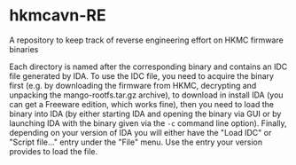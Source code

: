 # hkmcavn-RE
A repository to keep track of reverse engineering effort on HKMC firmware binaries

Each directory is named after the corresponding binary and contains an IDC file generated by IDA.
To use the IDC file, you need to acquire the binary first (e.g. by downloading the firmware from
HKMC, decrypting and unpacking the mango-rootfs.tar.gz archive), to download in install IDA (you
can get a Freeware edition, which works fine), then you need to load the binary into IDA (by
either starting IDA and opening the binary via GUI or by launching IDA with the binary given via
the `-c` command line option).  Finally, depending on your version of IDA you will either have
the "Load IDC" or "Script file..." entry under the "File" menu.  Use the entry your version
provides to load the file.
